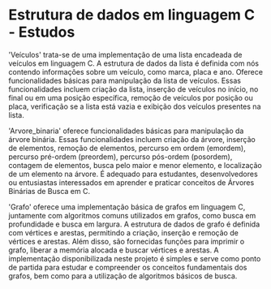 # Estrutura de dados em linguagem C - Estudos
  'Veículos' trata-se de uma implementação de uma lista encadeada de veículos em linguagem C. A estrutura de dados da lista é definida com nós contendo informações sobre um veículo, como marca, placa e ano. Oferece funcionalidades básicas para manipulação da lista de veículos. Essas funcionalidades incluem criação da lista, inserção de veículos no início, no final ou em uma posição específica, remoção de veículos por posição ou placa, verificação se a lista está vazia e exibição dos veículos presentes na lista.

  'Arvore_binaria' oferece funcionalidades básicas para manipulação da árvore binária. Essas funcionalidades incluem criação da árvore, inserção de elementos, remoção de elementos, percurso em ordem (emordem), percurso pré-ordem (preordem), percurso pós-ordem (posordem), contagem de elementos, busca pelo maior e menor elemento, e localização de um elemento na árvore. É adequado para estudantes, desenvolvedores ou entusiastas interessados em aprender e praticar conceitos de Árvores Binárias de Busca em C.

  'Grafo' oferece uma implementação básica de grafos em linguagem C, juntamente com algoritmos comuns utilizados em grafos, como busca em profundidade e busca em largura. A estrutura de dados de grafo é definida com vértices e arestas, permitindo a criação, inserção e remoção de vértices e arestas. Além disso, são fornecidas funções para imprimir o grafo, liberar a memória alocada e buscar vértices e arestas. A implementação disponibilizada neste projeto é simples e serve como ponto de partida para estudar e compreender os conceitos fundamentais dos grafos, bem como para a utilização de algoritmos básicos de busca. 
  
